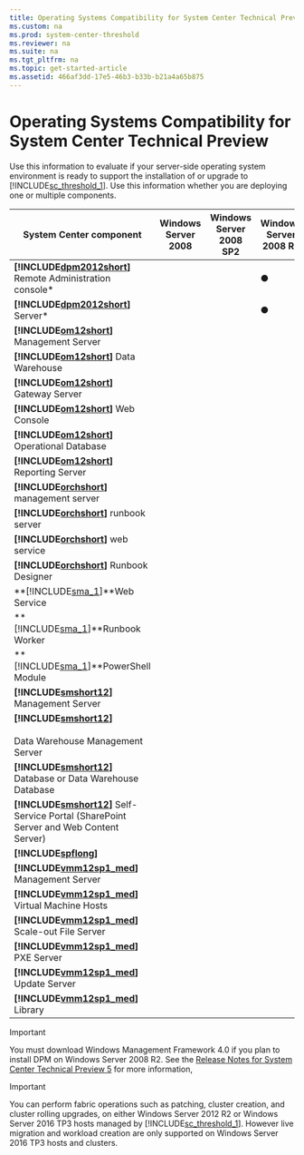```yaml
---
title: Operating Systems Compatibility for System Center Technical Preview
ms.custom: na
ms.prod: system-center-threshold
ms.reviewer: na
ms.suite: na
ms.tgt_pltfrm: na
ms.topic: get-started-article
ms.assetid: 466af3dd-17e5-46b3-b33b-b21a4a65b875
---
```

# Operating Systems Compatibility for System Center Technical Preview
Use this information to evaluate if your server\-side operating system environment is ready to support the installation of or upgrade to [!INCLUDE[sc_threshold_1](../includes/sc_threshold_1_md.md)]. Use this information whether you are deploying one or multiple components.

|System Center  component|Windows Server 2008|Windows Server 2008 SP2|Windows Server 2008 R2|Windows Server 2008 R2 SP1|[!INCLUDE[win8_server_1](../includes/win8_server_1_md.md)] Standard, Datacenter|[!INCLUDE[winblue_server_2](../includes/winblue_server_2_md.md)] Standard, Datacenter|[!INCLUDE[winthreshold_server_1](../includes/winthreshold_server_1_md.md)]\(Server with Desktop Experience\)|[!INCLUDE[winthreshold_server_1](../includes/winthreshold_server_1_md.md)]|[!INCLUDE[winthreshold_server_1](../includes/winthreshold_server_1_md.md)] Nano Server|
|----------------------------|-----------------------|---------------------------|--------------------------|------------------------------|--------------------------------------------------------------------------------|--------------------------------------------------------------------------------------|-------------------------------------------------------------------------------------------------------------|---------------------------------------------------------------------------|---------------------------------------------------------------------------------------|
|**[!INCLUDE[dpm2012short](../includes/dpm2012short_md.md)]** Remote Administration console\*|||●|●|●|●|●|||
|**[!INCLUDE[dpm2012short](../includes/dpm2012short_md.md)]** Server\*|||●|●|●|●|●|●||
|**[!INCLUDE[om12short](../includes/om12short_md.md)]** Management Server||||||●|●|||
|**[!INCLUDE[om12short](../includes/om12short_md.md)]** Data Warehouse||||||●|●|||
|**[!INCLUDE[om12short](../includes/om12short_md.md)]** Gateway Server||||||●|●|||
|**[!INCLUDE[om12short](../includes/om12short_md.md)]** Web Console||||||●|●|||
|**[!INCLUDE[om12short](../includes/om12short_md.md)]** Operational Database||||||●|●|||
|**[!INCLUDE[om12short](../includes/om12short_md.md)]** Reporting Server||||||●|●|||
|**[!INCLUDE[orchshort](../includes/orchshort_md.md)]** management server||||||●|●|||
|**[!INCLUDE[orchshort](../includes/orchshort_md.md)]** runbook server||||||●|●|||
|**[!INCLUDE[orchshort](../includes/orchshort_md.md)]** web service||||||●|●|||
|**[!INCLUDE[orchshort](../includes/orchshort_md.md)]** Runbook Designer||||||●|●|||
|**[!INCLUDE[sma_1](../includes/sma_1_md.md)]**Web Service|||||||●|●||
|**[!INCLUDE[sma_1](../includes/sma_1_md.md)]**Runbook Worker|||||||●|●||
|**[!INCLUDE[sma_1](../includes/sma_1_md.md)]**PowerShell Module|||||||●|●||
|**[!INCLUDE[smshort12](../includes/smshort12_md.md)]** Management Server||||||●|●|||
|**[!INCLUDE[smshort12](../includes/smshort12_md.md)]**<br /><br />Data Warehouse Management Server||||||●|●|||
|**[!INCLUDE[smshort12](../includes/smshort12_md.md)]** Database or Data Warehouse Database||||||●|●|||
|**[!INCLUDE[smshort12](../includes/smshort12_md.md)]** Self\-Service Portal \(SharePoint Server and Web Content Server\)||||||●|●|||
|**[!INCLUDE[spflong](../includes/spflong_md.md)]**|||||||●|●||
|**[!INCLUDE[vmm12sp1_med](../includes/vmm12sp1_med_md.md)]** Management Server|||||||●|||
|**[!INCLUDE[vmm12sp1_med](../includes/vmm12sp1_med_md.md)]** Virtual Machine Hosts||||||●|●||●|
|**[!INCLUDE[vmm12sp1_med](../includes/vmm12sp1_med_md.md)]** Scale\-out File Server||||||●|●||●|
|**[!INCLUDE[vmm12sp1_med](../includes/vmm12sp1_med_md.md)]** PXE Server||||||●|●|||
|**[!INCLUDE[vmm12sp1_med](../includes/vmm12sp1_med_md.md)]** Update Server||||||●|●|||
|**[!INCLUDE[vmm12sp1_med](../includes/vmm12sp1_med_md.md)]** Library||||||●|●|||

> [!IMPORTANT]
> You must download Windows Management Framework 4.0 if you plan to install DPM on Windows Server 2008 R2. See the [Release Notes for System Center Technical Preview 5](../get-started/Release-Notes-for-System-Center-Technical-Preview-5.md) for more information,

> [!IMPORTANT]
> You can perform  fabric operations such as patching, cluster creation, and cluster rolling upgrades, on either Windows Server 2012 R2 or Windows Server 2016 TP3 hosts managed  by [!INCLUDE[sc_threshold_1](../includes/sc_threshold_1_md.md)]. However   live migration and workload creation are only supported on Windows Server 2016 TP3 hosts and clusters.


